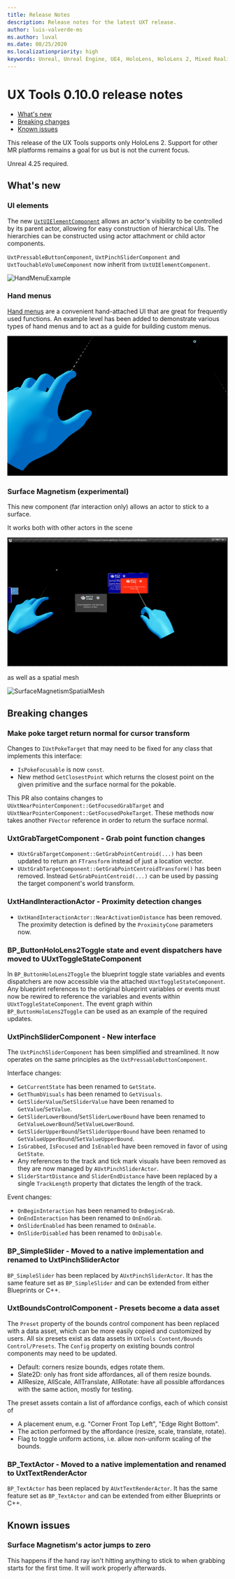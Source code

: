 ```yaml
---
title: Release Notes
description: Release notes for the latest UXT release.
author: luis-valverde-ms
ms.author: luval
ms.date: 08/25/2020
ms.localizationpriority: high
keywords: Unreal, Unreal Engine, UE4, HoloLens, HoloLens 2, Mixed Reality, development, MRTK, UXT, UX Tools, release notes
---
```


# UX Tools 0.10.0 release notes

- [What's new](#whats-new)
- [Breaking changes](#breaking-changes)
- [Known issues](#known-issues)

This release of the UX Tools supports only HoloLens 2. Support for other MR platforms remains a goal for us but is not the current focus.

Unreal 4.25 required.

## What's new

### UI elements

The new [`UxtUIElementComponent`](UIElements.md) allows an actor's visibility to be controlled by its parent actor, allowing for easy construction of hierarchical UIs. The hierarchies can be constructed using actor attachment or child actor components.

`UxtPressableButtonComponent`, `UxtPinchSliderComponent` and `UxtTouchableVolumeComponent` now inherit from `UxtUIElementComponent`.

![HandMenuExample](Images/UIElement/UIElement.gif)

### Hand menus

[Hand menus](HandMenu.md) are a convenient hand-attached UI that are great for frequently used functions. An example level has been added to demonstrate various types of hand menus and to act as a guide for building custom menus.

![HandMenuExample](Images/HandMenu/HandMenu.gif)

### Surface Magnetism (experimental)

This new component (far interaction only) allows an actor to stick to a surface.

It works both with other actors in the scene

![SurfaceMagnetism](Images/ReleaseNotes/surface_magnetism.gif)

as well as a spatial mesh

![SurfaceMagnetismSpatialMesh](Images/ReleaseNotes/surface_magnetism_spatial_mesh.gif)

## Breaking changes

### Make poke target return normal for cursor transform

Changes to `IUxtPokeTarget` that may need to be fixed for any class that implements this interface:
- `IsPokeFocusable` is now `const`.
- New method `GetClosestPoint` which returns the closest point on the given primitive and the surface normal for the pokable.

This PR also contains changes to `UUxtNearPointerComponent::GetFocusedGrabTarget` and `UUxtNearPointerComponent::GetFocusedPokeTarget`. These methods now takes another `FVector` reference in order to return the surface normal.

### UxtGrabTargetComponent - Grab point function changes

* `UUxtGrabTargetComponent::GetGrabPointCentroid(...)` has been updated to return an `FTransform` instead of just a location vector.
* `UUxtGrabTargetComponent::GetGrabPointCentroidTransform()` has been removed. Instead `GetGrabPointCentroid(...)` can be used by passing the target component's world transform.

### UxtHandInteractionActor - Proximity detection changes

* `UxtHandInteractionActor::NearActivationDistance` has been removed. The proximity detection is defined by the `ProximityCone` parameters now.

### BP_ButtonHoloLens2Toggle state and event dispatchers have moved to UUxtToggleStateComponent

In `BP_ButtonHoloLens2Toggle` the blueprint toggle state variables and events dispatchers are now accessible via the attached `UUxtToggleStateComponent`. Any blueprint references to the original blueprint variables or events must now be rewired to reference the variables and events within `UUxtToggleStateComponent`. The event graph within `BP_ButtonHoloLens2Toggle` can be used as an example of the required updates.

### UxtPinchSliderComponent - New interface

The `UxtPinchSliderComponent` has been simplified and streamlined. It now operates on the same principles as the `UxtPressableButtonComponent`.

Interface changes:
* `GetCurrentState` has been renamed to `GetState`.
* `GetThumbVisuals` has been renamed to `GetVisuals`.
* `GetSliderValue`/`SetSliderValue` have been renamed to `GetValue`/`SetValue`.
* `GetSliderLowerBound`/`SetSliderLowerBound` have been renamed to `GetValueLowerBound`/`SetValueLowerBound`.
* `GetSliderUpperBound`/`SetSliderUpperBound` have been renamed to `GetValueUpperBound`/`SetValueUpperBound`.
* `IsGrabbed`, `IsFocused` and `IsEnabled` have been removed in favor of using `GetState`.
* Any references to the track and tick mark visuals have been removed as they are now managed by `AUxtPinchSliderActor`.
* `SliderStartDistance` and `SliderEndDistance` have been replaced by a single `TrackLength` property that dictates the length of the track.

Event changes:
* `OnBeginInteraction` has been renamed to `OnBeginGrab`.
* `OnEndInteraction` has been renamed to `OnEndGrab`.
* `OnSliderEnabled` has been renamed to `OnEnable`.
* `OnSliderDisabled` has been renamed to `OnDisable`.

### BP_SimpleSlider - Moved to a native implementation and renamed to UxtPinchSliderActor

`BP_SimpleSlider` has been replaced by `AUxtPinchSliderActor`. It has the same feature set as `BP_SimpleSlider` and can be extended from either Blueprints or C++.

### UxtBoundsControlComponent - Presets become a data asset

The `Preset` property of the bounds control component has been replaced with a data asset, which can be more easily copied and customized by users. All six presets exist as data assets in `UXTools Content/Bounds Control/Presets`. The `Config` property on existing bounds control components may need to be updated.
* Default: corners resize bounds, edges rotate them.
* Slate2D: only has front side affordances, all of them resize bounds.
* AllResize, AllScale, AllTranslate, AllRotate: have all possible affordances with the same action, mostly for testing.

The preset assets contain a list of affordance configs, each of which consist of
* A placement enum, e.g. "Corner Front Top Left", "Edge Right Bottom".
* The action performed by the affordance (resize, scale, translate, rotate).
* Flag to toggle uniform actions, i.e. allow non-uniform scaling of the bounds.

### BP_TextActor - Moved to a native implementation and renamed to UxtTextRenderActor

`BP_TextActor` has been replaced by `AUxtTextRenderActor`. It has the same feature set as `BP_TextActor` and can be extended from either Blueprints or C++.

## Known issues

### Surface Magnetism's actor jumps to zero

This happens if the hand ray isn't hitting anything to stick to when grabbing starts for the first time. It will work properly afterwards.
